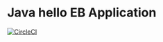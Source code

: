 Java hello EB Application
=========================

[![CircleCI](https://circleci.com/gh/lwhsu/aws-hello-eb.svg?style=svg)](https://circleci.com/gh/lwhsu/aws-hello-eb)
